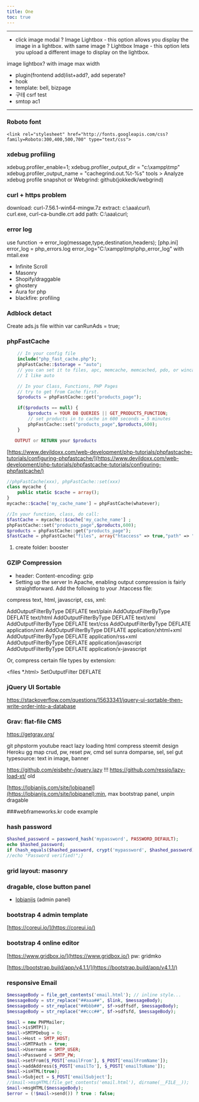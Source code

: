 ```yaml
---
title: One
toc: true
---
```




---

- click image modal
  ? Image Lightbox - this option allows you display the image in a lightbox. with same image
  ? Lightbox Image - this option lets you upload a different image to display on the lightbox.

image lightbox? with image max width

- plugin(frontend add)list+add?, add seperate?
- hook
- template: bell, bizpage
- 구테 csrf test
- smtop ac1

---

### Roboto font

```
<link rel="stylesheet" href="http://fonts.googleapis.com/css?family=Roboto:300,400,500,700" type="text/css">
```



### xdebug profiling

xdebug.profiler_enable=1;
xdebug.profiler_output_dir = "c:\xampp\tmp"
xdebug.profiler_output_name = "cachegrind.out.%t-%s"
tools > Analyze xdebug profile snapshot
or Webgrind: github(jokkedk/webgrind)

### curl + https problem

download: curl-7.56.1-win64-mingw.7z
extract:  c:\aaa\curl\        
               curl.exe, curl-ca-bundle.crt
add path: C:\aaa\curl;

### error log 
use function ->  error_log(message,type,destination,headers);
[php.ini]
error_log = php_errors.log
error_log="C:\xampp\tmp\php_error_log"
with mtail.exe

- Infinite Scroll
- Masonry
- Shopify/draggable
- ghostery
- Aura for php
- blackfire: profiling

### Adblock detact
Create ads.js file within var canRunAds = true;
<script src=’ads.js’></script>
<body>
	<script>
		if(window.canRunAds === undefined){
			//adblock detected
		}
	</script>
</body>

### phpFastCache
```php
    // In your config file
    include("php_fast_cache.php");
    phpFastCache::$storage = "auto";
    // you can set it to files, apc, memcache, memcached, pdo, or wincache
    // I like auto

    // In your Class, Functions, PHP Pages
    // try to get from Cache first.
    $products = phpFastCache::get("products_page");

    if($products == null) {
        $products = YOUR DB QUERIES || GET_PRODUCTS_FUNCTION;
        // set products in to cache in 600 seconds = 5 minutes
        phpFastCache::set("products_page",$products,600);
    }

   OUTPUT or RETURN your $products
```

[https://www.devildoxx.com/web-development/php-tutorials/phpfastcache-tutorials/configuring-phpfastcache/](https://www.devildoxx.com/web-development/php-tutorials/phpfastcache-tutorials/configuring-phpfastcache/)
```php
//phpFastCache(xxx), phpFastCache::set(xxx)
class mycache {
	public static $cache = array();
}
mycache::$cache['my_cache_name'] = phpFastCache(whatever);

//In your function, class, do call:
$fastCache = mycache::$cache['my_cache_name'] ;
phpFastCache::set("products_page",$products,600);
$products = phpFastCache::get("products_page");
$fastCache = phpFastCache("files", array("htaccess" => true,"path" => " booster","securityKey" => "auto"));   // config options
```
1. create folder: booster

### GZIP Compression
- header: Content-encoding: gzip
- Setting up the server
  In Apache, enabling output compression is fairly straightforward. Add the following to your .htaccess file:

compress text, html, javascript, css, xml:

AddOutputFilterByType DEFLATE text/plain
AddOutputFilterByType DEFLATE text/html
AddOutputFilterByType DEFLATE text/xml
AddOutputFilterByType DEFLATE text/css
AddOutputFilterByType DEFLATE application/xml
AddOutputFilterByType DEFLATE application/xhtml+xml
AddOutputFilterByType DEFLATE application/rss+xml
AddOutputFilterByType DEFLATE application/javascript
AddOutputFilterByType DEFLATE application/x-javascript

Or, compress certain file types by extension:

<files *.html>
SetOutputFilter DEFLATE
</files>

### jQuery UI Sortable
https://stackoverflow.com/questions/15633341/jquery-ui-sortable-then-write-order-into-a-database

### Grav:    flat-file CMS
https://getgrav.org/

git phpstorm youtube
react lazy loading
html compress
steemit design
Heroku
gg map
crud, pw, reset pw, cmd
sel sunra domparse, sel, sel gut
typesource: text in image, banner

https://github.com/eisbehr-/jquery.lazy  !!!
https://github.com/ressio/lazy-load-xt/  old

[https://lobianijs.com/site/lobipanel](https://lobianijs.com/site/lobipanel):min, max bootstrap panel, unpin dragable

###webframeworks.kr       code example

### hash password

```php
$hashed_password = password_hash('mypassword', PASSWORD_DEFAULT);
echo $hashed_password;
if (hash_equals($hashed_password, crypt('mypassword', $hashed_password))) {
//echo "Password verified!";}
```

### grid layout: masonry

### dragable, close button panel

- [lobianijs](https://lobianijs.com/) (admin panel)

### bootstrap 4 admin template

[https://coreui.io/](https://coreui.io/)

### bootstrap 4 online editor

[https://www.gridbox.io/](https://www.gridbox.io/)   pw: gridmko

[https://bootstrap.build/app/v4.1.1/](https://bootstrap.build/app/v4.1.1/)



### responsive Email

```php
$messageBody = file_get_contents('email.html'); // inline style...
$messageBody = str_replace("##aaa##", $link, $messageBody);
$messageBody = str_replace("##bbb##", $f->sdffsdf, $messageBody);
$messageBody = str_replace("##ccc##", $f->sdfsfd, $messageBody);

$mail = new PHPMailer;
$mail->isSMTP();
$mail->SMTPDebug = 0;
$mail->Host = SMTP_HOST;
$mail->SMTPAuth = true;
$mail->Username = SMTP_USER;
$mail->Password = SMTP_PW;
$mail->setFrom($_POST['emailFrom'], $_POST['emailFromName']);
$mail->addAddress($_POST['emailTo'], $_POST['emailToName']);
$mail->isHTML(true);
$mail->Subject = $_POST['emailSubject'];
//$mail->msgHTML(file_get_contents('email.html'), dirname(__FILE__));
$mail->msgHTML($messageBody);
$error = (!$mail->send()) ? true : false;
```

